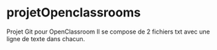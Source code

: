 projetOpenclassrooms
====================

Projet Git pour OpenClassroom
Il se compose de 2 fichiers txt avec une ligne de texte dans chacun.
